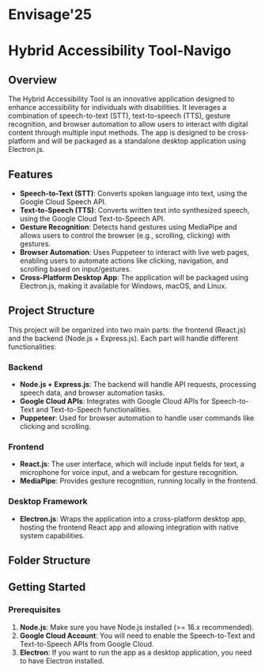 # Envisage'25
# Hybrid Accessibility Tool-Navigo

## Overview
The Hybrid Accessibility Tool is an innovative application designed to enhance accessibility for individuals with disabilities. It leverages a combination of speech-to-text (STT), text-to-speech (TTS), gesture recognition, and browser automation to allow users to interact with digital content through multiple input methods. The app is designed to be cross-platform and will be packaged as a standalone desktop application using Electron.js.

## Features
- **Speech-to-Text (STT)**: Converts spoken language into text, using the Google Cloud Speech API.
- **Text-to-Speech (TTS)**: Converts written text into synthesized speech, using the Google Cloud Text-to-Speech API.
- **Gesture Recognition**: Detects hand gestures using MediaPipe and allows users to control the browser (e.g., scrolling, clicking) with gestures.
- **Browser Automation**: Uses Puppeteer to interact with live web pages, enabling users to automate actions like clicking, navigation, and scrolling based on input/gestures.
- **Cross-Platform Desktop App**: The application will be packaged using Electron.js, making it available for Windows, macOS, and Linux.

## Project Structure
This project will be organized into two main parts: the frontend (React.js) and the backend (Node.js + Express.js). Each part will handle different functionalities:

### Backend
- **Node.js + Express.js**: The backend will handle API requests, processing speech data, and browser automation tasks.
- **Google Cloud APIs**: Integrates with Google Cloud APIs for Speech-to-Text and Text-to-Speech functionalities.
- **Puppeteer**: Used for browser automation to handle user commands like clicking and scrolling.

### Frontend
- **React.js**: The user interface, which will include input fields for text, a microphone for voice input, and a webcam for gesture recognition.
- **MediaPipe**: Provides gesture recognition, running locally in the frontend.

### Desktop Framework
- **Electron.js**: Wraps the application into a cross-platform desktop app, hosting the frontend React app and allowing integration with native system capabilities.

## Folder Structure



## Getting Started

### Prerequisites
1. **Node.js**: Make sure you have Node.js installed (>= 16.x recommended).
2. **Google Cloud Account**: You will need to enable the Speech-to-Text and Text-to-Speech APIs from Google Cloud.
3. **Electron**: If you want to run the app as a desktop application, you need to have Electron installed.


